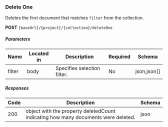 ### Delete One

Deletes the first document that matches `filter` from the collection.

**POST**  `{baseUrl}/{project}/{collection}/deleteOne`
##### Parameters

| Name   | Located in | Description                 | Required | Schema      |
|--------|------------|-----------------------------|----------|-------------|
| filter | body       | Specifies selection filter. | No       | json,json[] |    

##### Responses

| Code | Description                                                                       | Schema |
| ---- |-----------------------------------------------------------------------------------|--------|
| 200 | object with the property deletedCount indicating how many documents were deleted. | json   |
